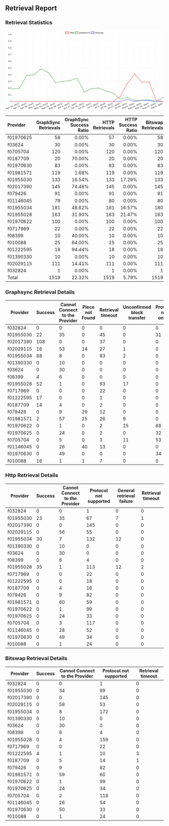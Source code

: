 ## Retrieval Report
### Retrieval Statistics
<img src="https://raw.githubusercontent.com/data-preservation-programs/filplus-checker-assets/main/filecoin-project/filecoin-plus-large-datasets/issues/1535/1694148916228.png"/>

| Provider  | GraphSync Retrievals | GraphSync Success Ratio | HTTP Retrievals | HTTP Success Ratio | Bitswap Retrievals | Bitswap Success Ratio |
| :-------- | -------------------: | ----------------------: | --------------: | -----------------: | -----------------: | --------------------: |
| f01970625 |                   58 |                   0.00% |              57 |              0.00% |                 58 |                 0.00% |
| f03624    |                   30 |                   0.00% |              30 |              0.00% |                 30 |                 0.00% |
| f0705704  |                  120 |                   0.00% |             120 |              0.00% |                120 |                 0.00% |
| f0187709  |                   20 |                  70.00% |              20 |              0.00% |                 20 |                 0.00% |
| f01970630 |                   83 |                   0.00% |              83 |              0.00% |                 83 |                 0.00% |
| f01981571 |                  119 |                   1.68% |             119 |              0.00% |                119 |                 0.00% |
| f01955030 |                  133 |                  16.54% |             133 |             17.29% |                133 |                 0.00% |
| f02017390 |                  145 |                  74.48% |             145 |              0.00% |                145 |                 0.00% |
| f079426   |                   91 |                   0.00% |              91 |              0.00% |                 91 |                 0.00% |
| f01146045 |                   79 |                   0.00% |              80 |              0.00% |                 80 |                 0.00% |
| f01955034 |                  181 |                  48.62% |             181 |             16.57% |                180 |                 0.00% |
| f01955028 |                  163 |                  31.90% |             163 |             21.47% |                163 |                 0.00% |
| f01970622 |                  100 |                   0.00% |             100 |              0.00% |                100 |                 0.00% |
| f0717969  |                   22 |                   0.00% |              22 |              0.00% |                 22 |                 0.00% |
| f08399    |                   10 |                  40.00% |              10 |              0.00% |                 10 |                 0.00% |
| f010088   |                   25 |                  64.00% |              25 |              0.00% |                 25 |                 0.00% |
| f01222595 |                   18 |                  94.44% |              18 |              0.00% |                 18 |                22.22% |
| f01390330 |                   10 |                   0.00% |              10 |              0.00% |                 10 |                 0.00% |
| f02029115 |                  111 |                  14.41% |             111 |              0.00% |                111 |                 0.00% |
| f032824   |                    1 |                   0.00% |               1 |              0.00% |                  1 |                 0.00% |
| Total     |                 1519 |                  22.32% |            1519 |              5.79% |               1519 |                 0.26% |

### Graphsync Retrieval Details
| Provider  | Success | Cannot Connect to the Provider | Piece not Found | Retrieval timeout | Unconfirmed block transfer | Provider not online | General retrieval failure | Retrieval rejected | Retrieval not free |
| --------- | ------- | ------------------------------ | --------------- | ----------------- | -------------------------- | ------------------- | ------------------------- | ------------------ | ------------------ |
| f032824   | 0       | 0                              | 0               | 0                 | 0                          | 0                   | 1                         | 0                  | 0                  |
| f01955030 | 22      | 35                             | 0               | 45                | 0                          | 31                  | 0                         | 0                  | 0                  |
| f02017390 | 108     | 0                              | 0               | 37                | 0                          | 0                   | 0                         | 0                  | 0                  |
| f02029115 | 16      | 53                             | 14              | 27                | 1                          | 0                   | 0                         | 0                  | 0                  |
| f01955034 | 88      | 8                              | 0               | 83                | 2                          | 0                   | 0                         | 0                  | 0                  |
| f01390330 | 0       | 10                             | 0               | 0                 | 0                          | 0                   | 0                         | 0                  | 0                  |
| f03624    | 0       | 30                             | 0               | 0                 | 0                          | 0                   | 0                         | 0                  | 0                  |
| f08399    | 4       | 6                              | 0               | 0                 | 0                          | 0                   | 0                         | 0                  | 0                  |
| f01955028 | 52      | 1                              | 0               | 93                | 17                         | 0                   | 0                         | 0                  | 0                  |
| f0717969  | 0       | 0                              | 0               | 22                | 0                          | 0                   | 0                         | 0                  | 0                  |
| f01222595 | 17      | 0                              | 0               | 1                 | 0                          | 0                   | 0                         | 0                  | 0                  |
| f0187709  | 14      | 4                              | 0               | 2                 | 0                          | 0                   | 0                         | 0                  | 0                  |
| f079426   | 0       | 9                              | 29              | 12                | 0                          | 0                   | 0                         | 1                  | 40                 |
| f01981571 | 2       | 57                             | 25              | 26                | 9                          | 0                   | 0                         | 0                  | 0                  |
| f01970622 | 0       | 1                              | 0               | 2                 | 25                         | 68                  | 1                         | 3                  | 0                  |
| f01970625 | 0       | 24                             | 0               | 2                 | 0                          | 32                  | 0                         | 0                  | 0                  |
| f0705704  | 0       | 5                              | 0               | 3                 | 11                         | 53                  | 0                         | 0                  | 48                 |
| f01146045 | 0       | 26                             | 40              | 13                | 0                          | 0                   | 0                         | 0                  | 0                  |
| f01970630 | 0       | 49                             | 0               | 0                 | 0                          | 34                  | 0                         | 0                  | 0                  |
| f010088   | 16      | 1                              | 1               | 7                 | 0                          | 0                   | 0                         | 0                  | 0                  |

### Http Retrieval Details
| Provider  | Success | Cannot Connect to the Provider | Protocol not supported | General retrieval failure | Retrieval timeout |
| --------- | ------- | ------------------------------ | ---------------------- | ------------------------- | ----------------- |
| f032824   | 0       | 0                              | 1                      | 0                         | 0                 |
| f01955030 | 23      | 35                             | 67                     | 7                         | 1                 |
| f02017390 | 0       | 0                              | 145                    | 0                         | 0                 |
| f02029115 | 0       | 56                             | 55                     | 0                         | 0                 |
| f01955034 | 30      | 7                              | 132                    | 12                        | 0                 |
| f01390330 | 0       | 10                             | 0                      | 0                         | 0                 |
| f03624    | 0       | 30                             | 0                      | 0                         | 0                 |
| f08399    | 0       | 6                              | 4                      | 0                         | 0                 |
| f01955028 | 35      | 1                              | 113                    | 12                        | 2                 |
| f0717969  | 0       | 0                              | 22                     | 0                         | 0                 |
| f01222595 | 0       | 0                              | 18                     | 0                         | 0                 |
| f0187709  | 0       | 4                              | 16                     | 0                         | 0                 |
| f079426   | 0       | 9                              | 82                     | 0                         | 0                 |
| f01981571 | 0       | 60                             | 59                     | 0                         | 0                 |
| f01970622 | 0       | 1                              | 99                     | 0                         | 0                 |
| f01970625 | 0       | 24                             | 33                     | 0                         | 0                 |
| f0705704  | 0       | 3                              | 117                    | 0                         | 0                 |
| f01146045 | 0       | 28                             | 52                     | 0                         | 0                 |
| f01970630 | 0       | 49                             | 34                     | 0                         | 0                 |
| f010088   | 0       | 1                              | 24                     | 0                         | 0                 |

### Bitswap Retrieval Details
| Provider  | Success | Cannot Connect to the Provider | Protocol not supported | Retrieval timeout |
| --------- | ------- | ------------------------------ | ---------------------- | ----------------- |
| f032824   | 0       | 0                              | 1                      | 0                 |
| f01955030 | 0       | 34                             | 99                     | 0                 |
| f02017390 | 0       | 0                              | 145                    | 0                 |
| f02029115 | 0       | 58                             | 53                     | 0                 |
| f01955034 | 0       | 8                              | 172                    | 0                 |
| f01390330 | 0       | 10                             | 0                      | 0                 |
| f03624    | 0       | 30                             | 0                      | 0                 |
| f08399    | 0       | 6                              | 4                      | 0                 |
| f01955028 | 0       | 4                              | 159                    | 0                 |
| f0717969  | 0       | 0                              | 22                     | 0                 |
| f01222595 | 4       | 1                              | 10                     | 3                 |
| f0187709  | 0       | 5                              | 14                     | 1                 |
| f079426   | 0       | 9                              | 82                     | 0                 |
| f01981571 | 0       | 59                             | 60                     | 0                 |
| f01970622 | 0       | 1                              | 99                     | 0                 |
| f01970625 | 0       | 24                             | 34                     | 0                 |
| f0705704  | 0       | 2                              | 118                    | 0                 |
| f01146045 | 0       | 26                             | 54                     | 0                 |
| f01970630 | 0       | 50                             | 33                     | 0                 |
| f010088   | 0       | 1                              | 24                     | 0                 |
